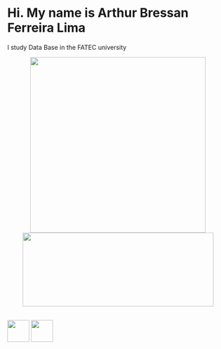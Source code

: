 # Hi. My name is Arthur Bressan Ferreira Lima
I study Data Base in the FATEC university
<p align="center">
  <img src="https://github-readme-stats.vercel.app/api?username=ArthurBres&show_icons=true&theme=onedark" width="400">
  <img src="https://github-readme-stats.vercel.app/api/top-langs/?username=ArthurBres&hide_progress=true&theme=onedark" width="435" height="168">
</p>
<div style="display: inline_block"><br>
  <img align="center" src="https://cdn.jsdelivr.net/gh/devicons/devicon@latest/icons/python/python-original.svg" width="50" height="50"/>
  <img align="center" src="https://cdn.jsdelivr.net/gh/devicons/devicon@latest/icons/sqldeveloper/sqldeveloper-original.svg" width="50" height="50"/>
</div>
